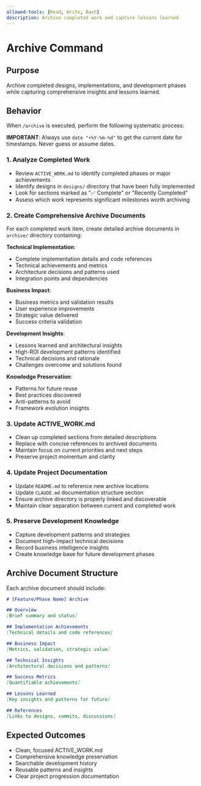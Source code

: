 ```yaml
---
allowed-tools: [Read, Write, Bash]
description: Archive completed work and capture lessons learned
---
```


# Archive Command

## Purpose
Archive completed designs, implementations, and development phases while capturing comprehensive insights and lessons learned.

## Behavior
When `/archive` is executed, perform the following systematic process:

**IMPORTANT**: Always use `date "+%Y-%m-%d"` to get the current date for timestamps. Never guess or assume dates.

### 1. Analyze Completed Work
- Review `ACTIVE_WORK.md` to identify completed phases or major achievements
- Identify designs in `designs/` directory that have been fully implemented
- Look for sections marked as "✅ Complete" or "Recently Completed"
- Assess which work represents significant milestones worth archiving

### 2. Create Comprehensive Archive Documents
For each completed work item, create detailed archive documents in `archive/` directory containing:

**Technical Implementation**:
- Complete implementation details and code references
- Technical achievements and metrics
- Architecture decisions and patterns used
- Integration points and dependencies

**Business Impact**:
- Business metrics and validation results
- User experience improvements
- Strategic value delivered
- Success criteria validation

**Development Insights**:
- Lessons learned and architectural insights
- High-ROI development patterns identified
- Technical decisions and rationale
- Challenges overcome and solutions found

**Knowledge Preservation**:
- Patterns for future reuse
- Best practices discovered
- Anti-patterns to avoid
- Framework evolution insights

### 3. Update ACTIVE_WORK.md
- Clean up completed sections from detailed descriptions
- Replace with concise references to archived documents
- Maintain focus on current priorities and next steps
- Preserve project momentum and clarity

### 4. Update Project Documentation
- Update `README.md` to reference new archive locations
- Update `CLAUDE.md` documentation structure section
- Ensure archive directory is properly linked and discoverable
- Maintain clear separation between current and completed work

### 5. Preserve Development Knowledge
- Capture development patterns and strategies
- Document high-impact technical decisions
- Record business intelligence insights
- Create knowledge base for future development phases

## Archive Document Structure
Each archive document should include:

```markdown
# [Feature/Phase Name] Archive

## Overview
[Brief summary and status]

## Implementation Achievements
[Technical details and code references]

## Business Impact
[Metrics, validation, strategic value]

## Technical Insights
[Architectural decisions and patterns]

## Success Metrics
[Quantifiable achievements]

## Lessons Learned
[Key insights and patterns for future]

## References
[Links to designs, commits, discussions]
```

## Expected Outcomes
- Clean, focused ACTIVE_WORK.md
- Comprehensive knowledge preservation
- Searchable development history
- Reusable patterns and insights
- Clear project progression documentation